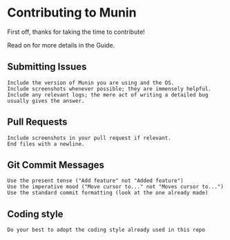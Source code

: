 # Contributing to Munin

First off, thanks for taking the time to contribute!

Read on for more details in the Guide.
## Submitting Issues

    Include the version of Munin you are using and the OS.
    Include screenshots whenever possible; they are immensely helpful.
    Include any relevant logs; the mere act of writing a detailed bug usually gives the answer.

## Pull Requests

    Include screenshots in your pull request if relevant.
    End files with a newline.

## Git Commit Messages

    Use the present tense ("Add feature" not "Added feature")
    Use the imperative mood ("Move cursor to..." not "Moves cursor to...")
    Use the standard commit formatting (look at the one already made)

## Coding style

    Do your best to adopt the coding style already used in this repo

